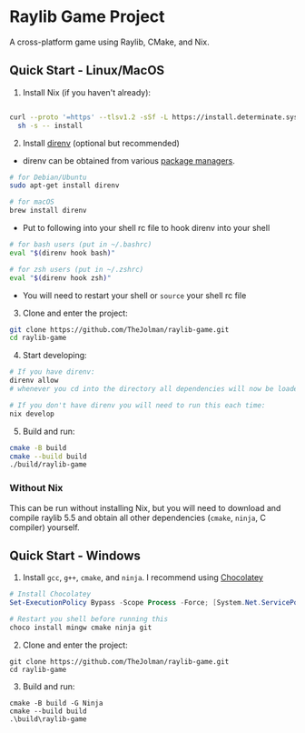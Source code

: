 # Raylib Game Project

A cross-platform game using Raylib, CMake, and Nix.

## Quick Start - Linux/MacOS

1. Install Nix (if you haven't already):
```bash

curl --proto '=https' --tlsv1.2 -sSf -L https://install.determinate.systems/nix | \
  sh -s -- install
```

2. Install [direnv](https://direnv.net/) (optional but recommended)
* direnv can be obtained from various [package managers](https://direnv.net/docs/installation.html).
```bash
# for Debian/Ubuntu
sudo apt-get install direnv

# for macOS
brew install direnv
```
* Put to following into your shell rc file to hook direnv into your shell
```bash
# for bash users (put in ~/.bashrc)
eval "$(direnv hook bash)"

# for zsh users (put in ~/.zshrc)
eval "$(direnv hook zsh)"
```
* You will need to restart your shell or `source` your shell rc file

3. Clone and enter the project:
```bash
git clone https://github.com/TheJolman/raylib-game.git
cd raylib-game
```

4. Start developing:
```bash
# If you have direnv:
direnv allow
# whenever you cd into the directory all dependencies will now be loaded automatically

# If you don't have direnv you will need to run this each time:
nix develop
```

5. Build and run:
```bash
cmake -B build
cmake --build build
./build/raylib-game
```

### Without Nix

This can be run without installing Nix, but you will need to download and compile raylib 5.5 and obtain all other dependencies (`cmake`, `ninja`, C compiler) yourself.

## Quick Start - Windows

1. Install `gcc`, `g++`, `cmake`, and `ninja`. I recommend using [Chocolatey](https://chocolatey.org/)


```powershell
# Install Chocolatey
Set-ExecutionPolicy Bypass -Scope Process -Force; [System.Net.ServicePointManager]::SecurityProtocol = [System.Net.ServicePointManager]::SecurityProtocol -bor 3072; iex ((New-Object System.Net.WebClient).DownloadString('https://community.chocolatey.org/install.ps1'))

# Restart you shell before running this
choco install mingw cmake ninja git
```

2. Clone and enter the project:
```shell
git clone https://github.com/TheJolman/raylib-game.git
cd raylib-game
```

3. Build and run:
```shell
cmake -B build -G Ninja
cmake --build build
.\build\raylib-game
```

